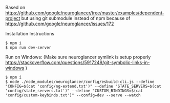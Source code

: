 Based on https://github.com/google/neuroglancer/tree/master/examples/dependent-project
but using git submodule instead of npm because of https://github.com/google/neuroglancer/issues/172

Installation Instructions

```console
$ npm i
$ npm run dev-server
```

Run on Windows: (Make sure neuroglancer symlink is setup properly https://stackoverflow.com/questions/5917249/git-symbolic-links-in-windows )

```console
$ npm i
$ node ./node_modules/neuroglancer/config/esbuild-cli.js --define "CONFIG=$(cat 'config/ng-extend.txt')" --define "STATE_SERVERS=$(cat 'config/state_servers.txt')" --define "CUSTOM_BINDINGS=$(cat 'config/custom-keybinds.txt')" --config=dev --serve --watch
```